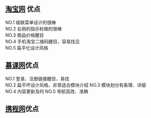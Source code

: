 ## [淘宝网](https://ai.taobao.com/?pid=mm_111978447_15128744_59500486) 优点
NO.1 级联菜单设计的很棒  
NO.2 右侧的指示标做的很棒  
NO.3 商品价格醒目  
NO.4 手机淘宝二维码醒目，容易找见  
NO.5 扁平化设计风格  


## [慕课网](http://www.icourse163.org/)优点
NO.1 登录、注册链接醒目，易找  
NO.2 扁平坏设计风格，非常适合模块介绍
NO.3 模块划分有条理、详细  
NO.4 内容更新及时
NO.5 导航高效、准确

## [携程网](http://www.ctrip.com/?utm_source=baidu&utm_medium=cpc&utm_campaign=baidu81&campaign=CHNbaidu81&adid=index&gclid=&isctrip=T)优点

